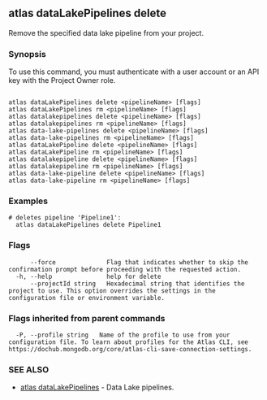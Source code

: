 ## atlas dataLakePipelines delete

Remove the specified data lake pipeline from your project.


### Synopsis

To use this command, you must authenticate with a user account or an API key with the Project Owner role.



```

atlas dataLakePipelines delete <pipelineName> [flags]
atlas dataLakePipelines rm <pipelineName> [flags]
atlas datalakepipelines delete <pipelineName> [flags]
atlas datalakepipelines rm <pipelineName> [flags]
atlas data-lake-pipelines delete <pipelineName> [flags]
atlas data-lake-pipelines rm <pipelineName> [flags]
atlas dataLakePipeline delete <pipelineName> [flags]
atlas dataLakePipeline rm <pipelineName> [flags]
atlas datalakepipeline delete <pipelineName> [flags]
atlas datalakepipeline rm <pipelineName> [flags]
atlas data-lake-pipeline delete <pipelineName> [flags]
atlas data-lake-pipeline rm <pipelineName> [flags]
```

### Examples

```
# deletes pipeline 'Pipeline1':
  atlas dataLakePipelines delete Pipeline1

```


### Flags

```
      --force              Flag that indicates whether to skip the confirmation prompt before proceeding with the requested action.
  -h, --help               help for delete
      --projectId string   Hexadecimal string that identifies the project to use. This option overrides the settings in the configuration file or environment variable.

```


### Flags inherited from parent commands

```
  -P, --profile string   Name of the profile to use from your configuration file. To learn about profiles for the Atlas CLI, see https://dochub.mongodb.org/core/atlas-cli-save-connection-settings.

```

### SEE ALSO


* [atlas dataLakePipelines](atlas_dataLakePipelines.md)	- Data Lake pipelines.



